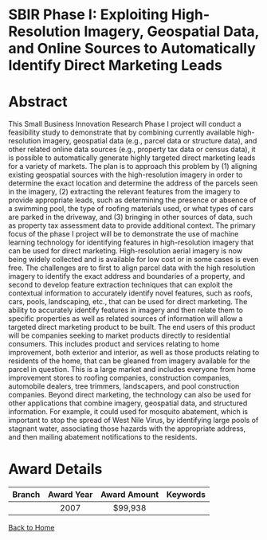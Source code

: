 
SBIR Phase I: Exploiting High-Resolution Imagery, Geospatial Data, and Online Sources to Automatically Identify Direct Marketing Leads
======================================================================================================================================

# Abstract


This Small Business Innovation Research Phase I project will conduct a feasibility study to demonstrate that by combining currently available high-resolution imagery, geospatial data (e.g., parcel data or structure data), and other related online data sources (e.g., property tax data or census data), it is possible to automatically generate highly targeted direct marketing leads for a variety of markets. The plan is to approach this problem by (1) aligning existing geospatial sources with the high-resolution imagery in order to determine the exact location and determine the address of the parcels seen in the imagery, (2) extracting the relevant features from the imagery to provide appropriate leads, such as determining the presence or absence of a swimming pool, the type of roofing materials used, or what types of cars are parked in the driveway, and (3) bringing in other sources of data, such as property tax assessment data to provide additional context. The primary focus of the phase I project will be to demonstrate the use of machine learning technology for identifying features in high-resolution imagery that can be used for direct marketing. High-resolution aerial imagery is now being widely collected and is available for low cost or in some cases is even free. The challenges are to first to align parcel data with the high resolution imagery to identify the exact address and boundaries of a property, and second to develop feature extraction techniques that can exploit the contextual information to accurately identify novel features, such as roofs, cars, pools, landscaping, etc., that can be used for direct marketing. The ability to accurately identify features in imagery and then relate them to specific properties as well as related sources of information will allow a targeted direct marketing product to be built. The end users of this product will be companies seeking to market products directly to residential consumers. This includes product and services relating to home improvement, both exterior and interior, as well as those products relating to residents of the home, that can be gleaned from imagery available for the parcel in question. This is a large market and includes everyone from home improvement stores to roofing companies, construction companies, automobile dealers, tree trimmers, landscapers, and pool construction companies.
Beyond direct marketing, the technology can also be used for other applications that combine imagery, geospatial data, and structured information. For example, it could used for mosquito abatement, which is important to stop the spread of West Nile Virus, by identifying large pools of stagnant water, associating those hazards with the appropriate address, and then mailing abatement notifications to the residents.  

# Award Details

|Branch|Award Year|Award Amount|Keywords|
| :---: | :---: | :---: | :---: |
||2007|$99,938||
  
  


[Back to Home](https://github.com/chrischow/dod_sbir_awards/JT/#95)